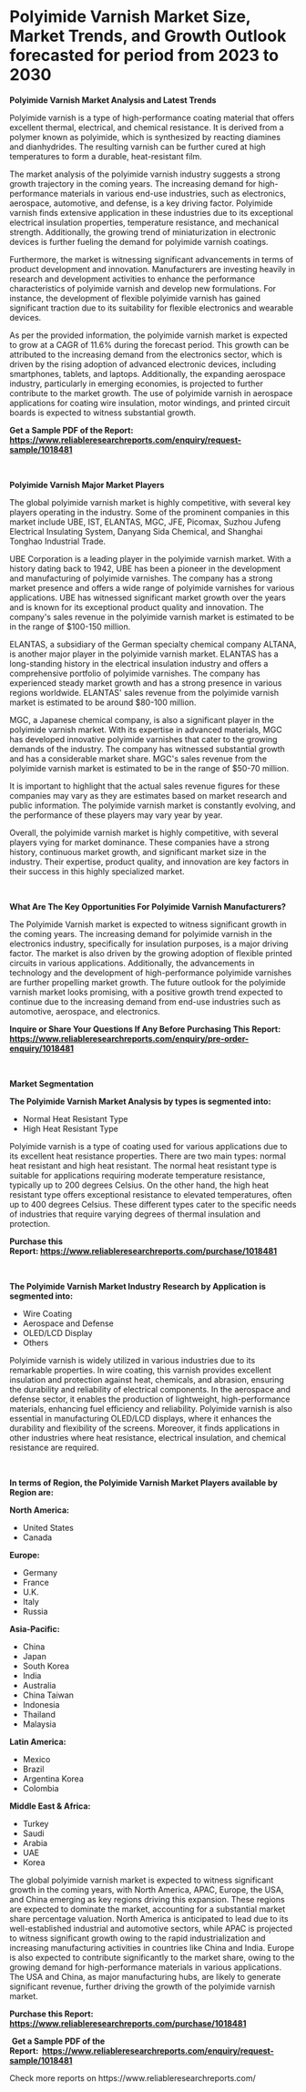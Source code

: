 <p><h1>Polyimide Varnish Market Size, Market Trends, and Growth Outlook forecasted for period from 2023 to 2030</h1></p><p><strong>Polyimide Varnish Market Analysis and Latest Trends</strong></p>
<p><p>Polyimide varnish is a type of high-performance coating material that offers excellent thermal, electrical, and chemical resistance. It is derived from a polymer known as polyimide, which is synthesized by reacting diamines and dianhydrides. The resulting varnish can be further cured at high temperatures to form a durable, heat-resistant film.</p><p>The market analysis of the polyimide varnish industry suggests a strong growth trajectory in the coming years. The increasing demand for high-performance materials in various end-use industries, such as electronics, aerospace, automotive, and defense, is a key driving factor. Polyimide varnish finds extensive application in these industries due to its exceptional electrical insulation properties, temperature resistance, and mechanical strength. Additionally, the growing trend of miniaturization in electronic devices is further fueling the demand for polyimide varnish coatings.</p><p>Furthermore, the market is witnessing significant advancements in terms of product development and innovation. Manufacturers are investing heavily in research and development activities to enhance the performance characteristics of polyimide varnish and develop new formulations. For instance, the development of flexible polyimide varnish has gained significant traction due to its suitability for flexible electronics and wearable devices.</p><p>As per the provided information, the polyimide varnish market is expected to grow at a CAGR of 11.6% during the forecast period. This growth can be attributed to the increasing demand from the electronics sector, which is driven by the rising adoption of advanced electronic devices, including smartphones, tablets, and laptops. Additionally, the expanding aerospace industry, particularly in emerging economies, is projected to further contribute to the market growth. The use of polyimide varnish in aerospace applications for coating wire insulation, motor windings, and printed circuit boards is expected to witness substantial growth.</p></p>
<p><strong>Get a Sample PDF of the Report:&nbsp; <a href="https://www.reliableresearchreports.com/enquiry/request-sample/1018481">https://www.reliableresearchreports.com/enquiry/request-sample/1018481</a></strong></p>
<p>&nbsp;</p>
<p><strong>Polyimide Varnish Major Market Players</strong></p>
<p><p>The global polyimide varnish market is highly competitive, with several key players operating in the industry. Some of the prominent companies in this market include UBE, IST, ELANTAS, MGC, JFE, Picomax, Suzhou Jufeng Electrical Insulating System, Danyang Sida Chemical, and Shanghai Tonghao Industrial Trade.</p><p>UBE Corporation is a leading player in the polyimide varnish market. With a history dating back to 1942, UBE has been a pioneer in the development and manufacturing of polyimide varnishes. The company has a strong market presence and offers a wide range of polyimide varnishes for various applications. UBE has witnessed significant market growth over the years and is known for its exceptional product quality and innovation. The company's sales revenue in the polyimide varnish market is estimated to be in the range of $100-150 million.</p><p>ELANTAS, a subsidiary of the German specialty chemical company ALTANA, is another major player in the polyimide varnish market. ELANTAS has a long-standing history in the electrical insulation industry and offers a comprehensive portfolio of polyimide varnishes. The company has experienced steady market growth and has a strong presence in various regions worldwide. ELANTAS' sales revenue from the polyimide varnish market is estimated to be around $80-100 million.</p><p>MGC, a Japanese chemical company, is also a significant player in the polyimide varnish market. With its expertise in advanced materials, MGC has developed innovative polyimide varnishes that cater to the growing demands of the industry. The company has witnessed substantial growth and has a considerable market share. MGC's sales revenue from the polyimide varnish market is estimated to be in the range of $50-70 million.</p><p>It is important to highlight that the actual sales revenue figures for these companies may vary as they are estimates based on market research and public information. The polyimide varnish market is constantly evolving, and the performance of these players may vary year by year.</p><p>Overall, the polyimide varnish market is highly competitive, with several players vying for market dominance. These companies have a strong history, continuous market growth, and significant market size in the industry. Their expertise, product quality, and innovation are key factors in their success in this highly specialized market.</p></p>
<p>&nbsp;</p>
<p><strong>What Are The Key Opportunities For Polyimide Varnish Manufacturers?</strong></p>
<p><p>The Polyimide Varnish market is expected to witness significant growth in the coming years. The increasing demand for polyimide varnish in the electronics industry, specifically for insulation purposes, is a major driving factor. The market is also driven by the growing adoption of flexible printed circuits in various applications. Additionally, the advancements in technology and the development of high-performance polyimide varnishes are further propelling market growth. The future outlook for the polyimide varnish market looks promising, with a positive growth trend expected to continue due to the increasing demand from end-use industries such as automotive, aerospace, and electronics.</p></p>
<p><strong>Inquire or Share Your Questions If Any Before Purchasing This Report: <a href="https://www.reliableresearchreports.com/enquiry/pre-order-enquiry/1018481">https://www.reliableresearchreports.com/enquiry/pre-order-enquiry/1018481</a></strong></p>
<p>&nbsp;</p>
<p><strong>Market Segmentation</strong></p>
<p><strong>The Polyimide Varnish Market Analysis by types is segmented into:</strong></p>
<p><ul><li>Normal Heat Resistant Type</li><li>High Heat Resistant Type</li></ul></p>
<p><p>Polyimide varnish is a type of coating used for various applications due to its excellent heat resistance properties. There are two main types: normal heat resistant and high heat resistant. The normal heat resistant type is suitable for applications requiring moderate temperature resistance, typically up to 200 degrees Celsius. On the other hand, the high heat resistant type offers exceptional resistance to elevated temperatures, often up to 400 degrees Celsius. These different types cater to the specific needs of industries that require varying degrees of thermal insulation and protection.</p></p>
<p><strong>Purchase this Report:&nbsp;<a href="https://www.reliableresearchreports.com/purchase/1018481">https://www.reliableresearchreports.com/purchase/1018481</a></strong></p>
<p>&nbsp;</p>
<p><strong>The Polyimide Varnish Market Industry Research by Application is segmented into:</strong></p>
<p><ul><li>Wire Coating</li><li>Aerospace and Defense</li><li>OLED/LCD Display</li><li>Others</li></ul></p>
<p><p>Polyimide varnish is widely utilized in various industries due to its remarkable properties. In wire coating, this varnish provides excellent insulation and protection against heat, chemicals, and abrasion, ensuring the durability and reliability of electrical components. In the aerospace and defense sector, it enables the production of lightweight, high-performance materials, enhancing fuel efficiency and reliability. Polyimide varnish is also essential in manufacturing OLED/LCD displays, where it enhances the durability and flexibility of the screens. Moreover, it finds applications in other industries where heat resistance, electrical insulation, and chemical resistance are required.</p></p>
<p>&nbsp;</p>
<p><strong>In terms of Region, the Polyimide Varnish Market Players available by Region are:</strong></p>
<p>
    <p> <strong> North America: </strong>
        <ul>
            <li>United States</li>
            <li>Canada</li>
        </ul>
        </p> 
    <p> <strong> Europe: </strong>
        <ul>
            <li>Germany</li>
            <li>France</li>
            <li>U.K.</li>
            <li>Italy</li>
            <li>Russia</li>
        </ul>
        </p> 
    <p> <strong> Asia-Pacific: </strong>
        <ul>
            <li>China</li>
            <li>Japan</li>
            <li>South Korea</li>
            <li>India</li>
            <li>Australia</li>
            <li>China Taiwan</li>
            <li>Indonesia</li>
            <li>Thailand</li>
            <li>Malaysia</li>
        </ul>
        </p> 
    <p> <strong> Latin America: </strong>
        <ul>
            <li>Mexico</li>
            <li>Brazil</li>
            <li>Argentina Korea</li>
            <li>Colombia</li>
        </ul>
        </p> 
    <p> <strong> Middle East & Africa: </strong>
        <ul>
            <li>Turkey</li>
            <li>Saudi</li>
            <li>Arabia</li>
            <li>UAE</li>
            <li>Korea</li>
        </ul>
    </p>
    </p>
<p><p>The global polyimide varnish market is expected to witness significant growth in the coming years, with North America, APAC, Europe, the USA, and China emerging as key regions driving this expansion. These regions are expected to dominate the market, accounting for a substantial market share percentage valuation. North America is anticipated to lead due to its well-established industrial and automotive sectors, while APAC is projected to witness significant growth owing to the rapid industrialization and increasing manufacturing activities in countries like China and India. Europe is also expected to contribute significantly to the market share, owing to the growing demand for high-performance materials in various applications. The USA and China, as major manufacturing hubs, are likely to generate significant revenue, further driving the growth of the polyimide varnish market.</p></p>
<p><strong>Purchase this Report: <a href="https://www.reliableresearchreports.com/purchase/1018481">https://www.reliableresearchreports.com/purchase/1018481</a></strong></p>
<p>&nbsp;<strong>Get a Sample PDF of the Report:&nbsp;&nbsp;<a href="https://www.reliableresearchreports.com/enquiry/request-sample/1018481">https://www.reliableresearchreports.com/enquiry/request-sample/1018481</a></strong></p>
<p><strong></strong></p>
<p>Check more reports on https://www.reliableresearchreports.com/</p>